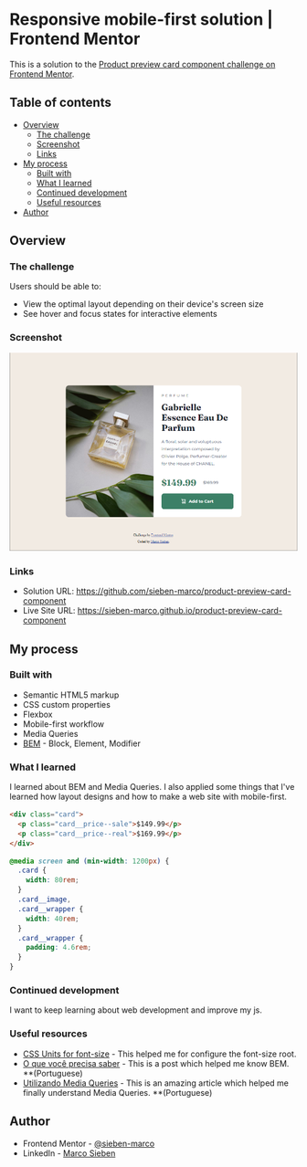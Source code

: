 # Responsive mobile-first solution | Frontend Mentor

This is a solution to the [Product preview card component challenge on Frontend Mentor](https://www.frontendmentor.io/challenges/product-preview-card-component-GO7UmttRfa).

## Table of contents

- [Overview](#overview)
  - [The challenge](#the-challenge)
  - [Screenshot](#screenshot)
  - [Links](#links)
- [My process](#my-process)
  - [Built with](#built-with)
  - [What I learned](#what-i-learned)
  - [Continued development](#continued-development)
  - [Useful resources](#useful-resources)
- [Author](#author)

## Overview

### The challenge

Users should be able to:

- View the optimal layout depending on their device's screen size
- See hover and focus states for interactive elements

### Screenshot

![Desktop Layout](./design/desktop.png)

### Links

- Solution URL: https://github.com/sieben-marco/product-preview-card-component
- Live Site URL: https://sieben-marco.github.io/product-preview-card-component

## My process

### Built with

- Semantic HTML5 markup
- CSS custom properties
- Flexbox
- Mobile-first workflow
- Media Queries
- [BEM](https://en.bem.info/methodology/quick-start/) - Block, Element, Modifier

### What I learned

I learned about BEM and Media Queries. I also applied some things that I've learned how layout designs and how to make a web site with mobile-first.

```html
<div class="card">
  <p class="card__price--sale">$149.99</p>
  <p class="card__price--real">$169.99</p>
</div>
```
```css
@media screen and (min-width: 1200px) {
  .card {
    width: 80rem;
  }
  .card__image,
  .card__wrapper {
    width: 40rem;
  }
  .card__wrapper {
    padding: 4.6rem;
  }
}
```

### Continued development

I want to keep learning about web development and improve my js.

### Useful resources

- [CSS Units for font-size](https://medium.com/@dixita0607/css-units-for-font-size-px-em-rem-79f7e592bb97) - This helped me for configure the font-size root.
- [O que você precisa saber](https://www.instagram.com/p/Cf97-jFu24V/?igshid=YmMyMTA2M2Y=) - This is a post which helped me know BEM. **(Portuguese)
- [Utilizando Media Queries](https://www.devmedia.com.br/utilizando-css-media-queries/27085) - This is an amazing article which helped me finally understand Media Queries. **(Portuguese)

## Author

<!-- - Website - [Add your name here](https://www.your-site.com) -->
- Frontend Mentor - [@sieben-marco](https://www.frontendmentor.io/profile/sieben-marco)
- LinkedIn - [Marco Sieben](https://www.linkedin.com/in/sieben-marco/)

